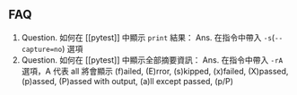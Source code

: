 ## FAQ
1. Question. 如何在 [[pytest]] 中顯示 `print` 結果：
	Ans. 在指令中帶入 `-s`(`--capture=no`) 選項
2. Question. 如何在 [[pytest]] 中顯示全部摘要資訊：
	Ans. 在指令中帶入 `-rA` 選項，A 代表 all 將會顯示 (f)ailed, (E)rror, (s)kipped, (x)failed, (X)passed, (p)assed, (P)assed with output, (a)ll except passed, (p/P)